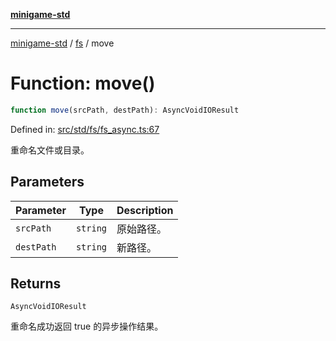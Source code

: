 [**minigame-std**](../../../README.md)

***

[minigame-std](../../../README.md) / [fs](../README.md) / move

# Function: move()

```ts
function move(srcPath, destPath): AsyncVoidIOResult
```

Defined in: [src/std/fs/fs\_async.ts:67](https://github.com/JiangJie/minigame-std/blob/c702c23d8258d9dd96d873df515d0027c84fb302/src/std/fs/fs_async.ts#L67)

重命名文件或目录。

## Parameters

| Parameter | Type | Description |
| ------ | ------ | ------ |
| `srcPath` | `string` | 原始路径。 |
| `destPath` | `string` | 新路径。 |

## Returns

`AsyncVoidIOResult`

重命名成功返回 true 的异步操作结果。

